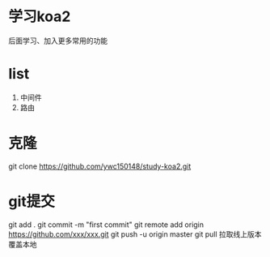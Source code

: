 # 学习koa2
后面学习、加入更多常用的功能

# list
1. 中间件
2. 路由

# 克隆
git clone https://github.com/ywc150148/study-koa2.git
# git提交
git add .
git commit -m "first commit"
git remote add origin https://github.com/xxx/xxx.git
git push -u origin master
git pull 拉取线上版本覆盖本地
